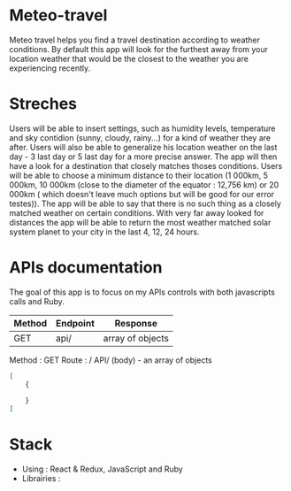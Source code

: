 # Meteo-travel
Meteo travel helps you find a travel destination according to weather conditions.
By default this app will look for the furthest away from your location weather that would be the closest to the weather you are experiencing recently.

# Streches
Users will be able to insert settings, such as humidity levels, temperature and sky contidion (sunny, cloudy, rainy...) for a kind of weather they are after. 
Users will also be able to generalize his location weather on the last day - 3 last day or 5 last day for a more precise answer. The app will then have a look for a destination that closely matches thoses conditions.
Users will be able to choose a minimum distance to their location (1 000km, 5 000km, 10 000km (close to the diameter of the equator : 12,756 km) or 20 000km (
which doesn't leave much options but will be good for our error testes)).
The app will be able to say that there is no such thing as a closely matched weather on certain conditions.
With very far away looked for distances the app will be able to return the most weather matched solar system planet to your city in the last 4, 12, 24 hours.

# APIs documentation
The goal of this app is to focus on my APIs controls with both javascripts calls and Ruby.

  | Method | Endpoint | Response | 
  | --- | --- | --- |
  | GET | api/ | array of objects | 


Method : GET 
Route : / API/
(body) - an array of objects

```sh
[
    {
        
    }
]
```


# Stack 
- Using : React & Redux, JavaScript and Ruby
- Librairies : 

